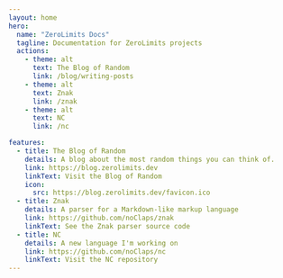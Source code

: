 ```yaml
---
layout: home
hero:
  name: "ZeroLimits Docs"
  tagline: Documentation for ZeroLimits projects
  actions:
    - theme: alt
      text: The Blog of Random
      link: /blog/writing-posts
    - theme: alt
      text: Znak
      link: /znak
    - theme: alt
      text: NC
      link: /nc

features:
  - title: The Blog of Random
    details: A blog about the most random things you can think of.
    link: https://blog.zerolimits.dev
    linkText: Visit the Blog of Random
    icon:
      src: https://blog.zerolimits.dev/favicon.ico
  - title: Znak
    details: A parser for a Markdown-like markup language
    link: https://github.com/noClaps/znak
    linkText: See the Znak parser source code
  - title: NC
    details: A new language I'm working on
    link: https://github.com/noClaps/nc
    linkText: Visit the NC repository
---
```


